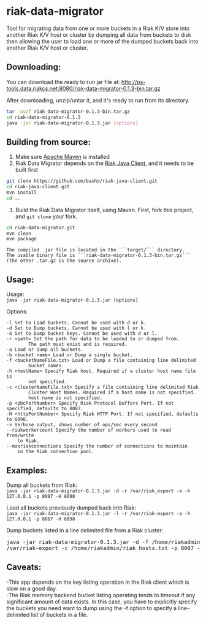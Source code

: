 riak-data-migrator
========================
Tool for migrating data from one or more buckets in a Riak K/V store 
into another Riak K/V host or cluster by dumping all data from buckets 
to disk then allowing the user to load one or more of the dumped buckets
back into another Riak K/V host or cluster.

Downloading:
------------------------
You can download the ready to run jar file at:
http://ps-tools.data.riakcs.net:8080/riak-data-migrator-0.1.3-bin.tar.gz

After downloading, unzip/untar it, and it's ready to run from its directory.
```bash
tar -xvzf riak-data-migrator-0.1.3-bin.tar.gz
cd riak-data-migrator-0.1.3
java -jar riak-data-migrator-0.1.3.jar [options]
```

Building from source:
------------------------
1. Make sure [Apache Maven](http://maven.apache.org/) is installed
2. Riak Data Migrator depends on the [Riak Java Client](https://github.com/basho/riak-java-client),
    and it needs to be built first
```bash
git clone https://github.com/basho/riak-java-client.git
cd riak-java-client.git
mvn install
cd ..
```

3. Build the Riak Data Migrator itself, using Maven. First, fork this project, and ```git clone``` your fork.
```bash
cd riak-data-migrator.git
mvn clean
mvn package
```

    The compiled .jar file is located in the ```target/``` directory.
    The usable binary file is ```riak-data-migrator-0.1.3-bin.tar.gz```  (the other .tar.gz is the source archive).

Usage:
------------------------
Usage:  
```java -jar riak-data-migrator-0.1.3.jar [options]```

Options:
```
-l Set to Load buckets. Cannot be used with d or k.  
-d Set to Dump buckets. Cannot be used with l or k.  
-k Set to Dump bucket keys. Cannot be used with d or l.
-r <path> Set the path for data to be loaded to or dumped from.
        The path must exist and is required.  
-a Load or Dump all buckets.  
-b <bucket name> Load or Dump a single bucket.  
-f <bucketNameFile.txt> Load or Dump a file containing line delimited
        bucket names.  
-h <hostName> Specify Riak host. Required if a cluster host name file is
        not specified.  
-c <clusterNameFile.txt> Specify a file containing line delimited Riak
        Cluster Host Names. Required if a host name is not specified.
        host name is not specified.  
-p <pbcPortNumber> Specify Riak Protocol Buffers Port. If not specified, defaults to 8087.
-H <httpPortNumber> Specify Riak HTTP Port. If not specified, defaults to 8098.
-v Verbose output, shows number of ops/sec every second
--riakworkercount Specify the number of workers used to read from/write 
    to Riak.
--maxriakconnections Specify the number of connections to maintain
    in the Riak connection pool. 
```

Examples:
-------------------------
Dump all buckets from Riak:  
```java -jar riak-data-migrator-0.1.3.jar -d -r /var/riak_export -a -h 127.0.0.1 -p 8087 -H 8098```

Load all buckets previously dumped back into Riak:  
```java -jar riak-data-migrator-0.1.3.jar -l -r /var/riak-export -a -h 127.0.0.1 -p 8087 -H 8098```

Dump buckets listed in a line delimited file from a Riak cluster:  

<pre>
java -jar riak-data-migrator-0.1.3.jar -d -f /home/riakadmin/buckets_to_export.txt -r \  
/var/riak-export -c /home/riakadmin/riak_hosts.txt -p 8087 -H 8098
</pre>

Caveats:
------------------------
-This app depends on the key listing operation in the Riak client which
is slow on a good day.  
-The Riak memory backend bucket listing operating tends to timeout if
any significant amount of data exists.  In this case, you have to
explicitly specify the buckets you need want to dump using the -f
option to specify a line-delimited list of buckets in a file.  
